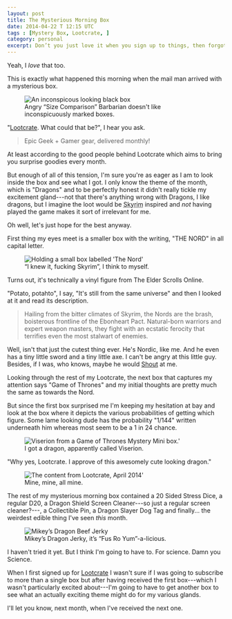 ```yaml
---
layout: post
title: The Mysterious Morning Box
date: 2014-04-22 T 12:15 UTC
tags : [Mystery Box, Lootcrate, ]
category: personal
excerpt: Don’t you just love it when you sign up to things, then forgot all about them and freak out when the mail man knocks on your door because you weren’t expecting anyone to knock on your door?
---
```

Yeah, I *love* that too.

This is exactly what happened this morning when the mail man arrived with a mysterious box.

<div>
<figure>
	<img class="js-lazy-load" data-original="/assets/posts/2014/april/the-mysterious-morning-box/a-mysterious-box-appears.jpg" alt="An inconspicous looking black box">
	<figcaption>Angry “Size Comparison” Barbarian doesn't like inconspicuously marked boxes.</figcaption>
</figure>
</div>

"[Lootcrate][lootcrate]. What could that be?", I hear you ask.

> Epic Geek + Gamer gear, delivered monthly!

At least according to the good people behind Lootcrate which aims to bring you surprise goodies every month.

But enough of all of this tension, I'm sure you're as eager as I am to look inside the box and see what I got. I only know the theme of the month, which is "Dragons" and to be perfectly honest it didn't really tickle my excitement gland---not that there's anything wrong with Dragons, I like dragons, but I imagine the loot would be <abbr title="The Elder Scrolls V: Skyrim">Skyrim</abbr> inspired and *not* having played the game makes it sort of irrelevant for me.

Oh well, let's just hope for the best anyway.

First thing my eyes meet is a smaller box with the writing, "THE NORD" in all capital letter.

<div>
<figure>
	<img class="js-lazy-load" data-original="/assets/posts/2014/april/the-mysterious-morning-box/holding-the-nord.jpg" alt="Holding a small box labelled 'The Nord'">
	<figcaption>“I knew it, fucking Skyrim”, I think to myself.</figcaption>
</figure>
</div>

Turns out, it's technically a vinyl figure from The Elder Scrolls Online.

"Potato, potahto", I say, "It's still from the same universe" and then I looked at it and read its description.

> Hailing from the bitter climates of Skyrim, the Nords are the brash, boisterous frontline of the Ebonheart Pact. Natural-born warriors and expert weapon masters, they fight with an ecstatic ferocity that terrifies even the most stalwart of enemies.

Well, isn't that just the cutest thing ever. He's Nordic, like me. And he even has a tiny little sword and a tiny little axe. I can't be angry at this little guy.  Besides, if I was, who knows, maybe he would [Shout][shout] at me.

Looking through the rest of my Lootcrate, the next box that captures my attention says "Game of Thrones" and my initial thoughts are pretty much the same as towards the Nord.

But since the first box surprised me I'm keeping my hesitation at bay and look at the box where it depicts the various probabilities of getting which figure. Some lame looking dude has the probability "1/144" written underneath him whereas most seem to be a 1 in 24 chance.

<div>
<figure>
	<img class="js-lazy-load" data-original="/assets/posts/2014/april/the-mysterious-morning-box/from-the-eye-of-the-dragon.jpg" alt="Viserion from a Game of Thrones Mystery Mini box.'">
	<figcaption>I got a dragon, apparently called Viserion.</figcaption>
</figure>
</div>

"Why yes, Lootcrate. I approve of this awesomely cute looking dragon."

<div>
<figure>
	<img class="js-lazy-load" data-original="/assets/posts/2014/april/the-mysterious-morning-box/lootcrate-april-2014.jpg" alt="The content from Lootcrate, April 2014'">
	<figcaption>Mine, mine, all mine.</figcaption>
</figure>
</div>

The rest of my mysterious morning box contained a 20 Sided Stress Dice, a regular D20, a Dragon Shield Screen Cleaner---so just a regular screen cleaner?---, a Collectible Pin, a Dragon Slayer Dog Tag and finally... the weirdest edible thing I've seen *this* month.

<div>
<figure>
	<img class="js-lazy-load" data-original="/assets/posts/2014/april/the-mysterious-morning-box/mikeys-dragon-jerky.jpg" alt="Mikey’s Dragon Beef Jerky">
	<figcaption>Mikey’s Dragon Jerky, it’s “Fus Ro Yum”-a-licious.</figcaption>
</figure>
</div>

I haven't tried it yet. But I think I'm going to have to. For science. Damn you Science.

When I first signed up for [Lootcrate][lootcrate] I wasn't sure if I was going to subscribe to more than a single box but after having received the first box---which I wasn't particularly excited about---I'm going to have to get another box to see what an actually exciting theme might do for my various glands.

I'll let you know, next month, when I've received the next one.

[lootcrate]: https://www.lootcrate.com/
[shout]: http://elderscrolls.wikia.com/wiki/Dragon_Shouts